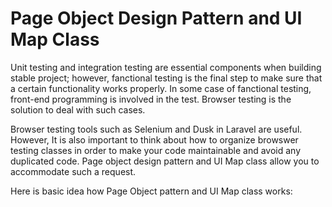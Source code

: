 # Page Object Design Pattern and UI Map Class

Unit testing and integration testing are essential components when building stable project; however, fanctional testing is the final step to make sure that a certain functionality works properly. In some case of fanctional testing, front-end programming is involved in the test. Browser testing is the solution to deal with such cases.

Browser testing tools such as Selenium and Dusk in Laravel are useful. However, It is also important to think about how to organize browswer testing classes in order to make your code maintainable and avoid any duplicated code. Page object design pattern and UI Map class allow you to accommodate such a request.

Here is basic idea how Page Object pattern and UI Map class works:




